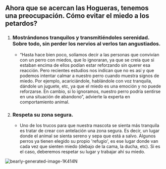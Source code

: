 ## Ahora que se acercan las Hogueras, tenemos una preocupación. Cómo evitar el miedo a los petardos?
1. ### Mostrándonos tranquilos y transmitiéndoles serenidad. Sobre todo, sin perder los nervios al verlos tan angustiados.
   - “Hasta hace bien poco, solíamos decir a las personas que convivían con un perro con miedos, que lo ignoraran, ya que se creía que si estaban encima de ellos podían estar reforzando sin querer esa reacción. Pero recientes estudios nos indican que no es así y que podemos intentar calmar a nuestro perro cuando muestra signos de miedo. Por ejemplo, acariciándole, hablándole con voz tranquila, dándole un juguete, etc, ya que el miedo es una emoción y no puede reforzarse. En cambio, si lo ignoramos, nuestro perro podría sentirse en una situación de abandono”, advierte la experta en comportamiento animal.
2. ### Respeta su zona segura. 
   - Uno de los trucos para que nuestra mascota se sienta más tranquila es tratar de crear con antelación una zona segura. Es decir, un lugar donde el animal se sienta sereno y sepa que está a salvo. Algunos perros ya tienen elegido su propio 'refugio', es ese lugar donde van cada vez que sienten miedo (debajo de la cama, la ducha, etc). Si es el caso, deberemos respetar su lugar y trabajar ahí su miedo.



![bearly-generated-image-1K414N](https://github.com/luismi/miniature-octo-fiesta/assets/1941322/e01e9c06-e73d-4ace-a6fa-88bbbda32ce2)
